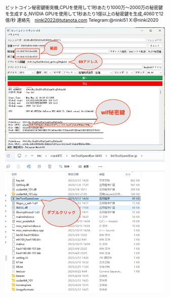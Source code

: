ビットコイン秘密鍵衝突機,CPUを使用して1秒あたり1000万～2000万の秘密鍵を生成する,NVIDIA GPUを使用して1秒あたり1億以上の秘密鍵を生成,4060で12億/秒
連絡先　ninki2022@tutanota.com
Telegram:@ninki51
X:@ninki2020

![avatar](https://github.com/ninki51/btcPrivateKey/blob/main/69-jp.png)
![avatar](https://github.com/ninki51/btcPrivateKey/blob/main/start-jp.png)
